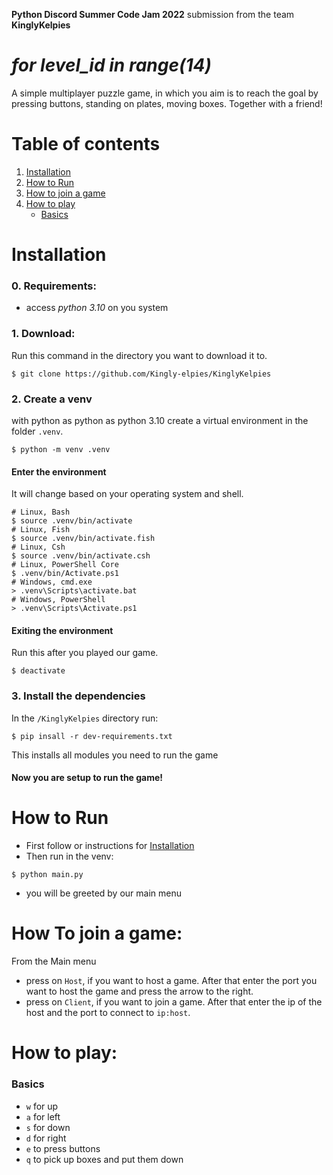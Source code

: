 **Python Discord Summer Code Jam 2022** submission from the team **KinglyKelpies**
# *for level_id in range(14)*
A simple multiplayer puzzle game, 
in which you aim is to reach the goal by pressing buttons, standing on plates, moving boxes.
Together with a friend!

# Table of contents
1. [Installation](https://github.com/Kingly-elpies/KinglyKelpies/blob/read-me-update/README.md#installation)
2. [How to Run](https://github.com/Kingly-elpies/KinglyKelpies/blob/read-me-update/README.md#how-to-run)
3. [How to join a game](https://github.com/Kingly-elpies/KinglyKelpies/blob/read-me-update/README.md#how-to-join-a-game)
4. [How to play](https://github.com/Kingly-elpies/KinglyKelpies/blob/read-me-update/README.md#how-to-play)
   - [Basics](https://github.com/Kingly-elpies/KinglyKelpies/blob/read-me-update/README.md#basics)


# Installation
### 0. Requirements:
   - access *python 3.10* on you system

### 1. Download:
   Run this command in the directory you want to download it to.
   ```shell
   $ git clone https://github.com/Kingly-elpies/KinglyKelpies
   ```
 
### 2. Create a venv
  with python as python as python 3.10 create a virtual environment in the folder `.venv`.
  ```shell
  $ python -m venv .venv
  ```

  #### Enter the environment
  It will change based on your operating system and shell.
  ```shell
  # Linux, Bash
  $ source .venv/bin/activate
  # Linux, Fish
  $ source .venv/bin/activate.fish
  # Linux, Csh
  $ source .venv/bin/activate.csh
  # Linux, PowerShell Core
  $ .venv/bin/Activate.ps1
  # Windows, cmd.exe
  > .venv\Scripts\activate.bat
  # Windows, PowerShell
  > .venv\Scripts\Activate.ps1
  ```

  #### Exiting the environment 
  Run this after you played our game.
  ```shell
  $ deactivate
  ```

### 3. Install the dependencies
  In the `/KinglyKelpies` directory run:
  ```shell
  $ pip insall -r dev-requirements.txt
  ```
  This installs all modules you need to run the game

#### Now you are setup to run the game!
  
# How to Run
  - First follow or instructions for [Installation](https://github.com/Kingly-elpies/KinglyKelpies/edit/read-me-update/README.md#installation)
  - Then run in the venv:
  ```shell
  $ python main.py
  ```  
  - you will be greeted by our main menu
  
# How To join a game:
From the Main menu
- press on `Host`, if you want to host a game. After that enter the port you want to host the game and press the arrow to the right.
- press on `Client`, if you want to join a game. After that enter the ip of the host and the port to connect to `ip:host`.

# How to play:
   ### Basics
   - `w` for up   
   - `a` for left
   - `s` for down  
   - `d` for right
   - `e` to press buttons
   - `q` to pick up boxes and put them down

